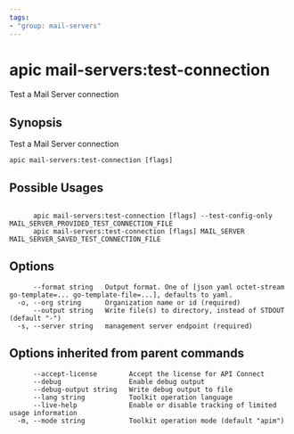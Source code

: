 ```yaml
---
tags:
- "group: mail-servers"
---
```

# apic mail-servers:test-connection

Test a Mail Server connection

## Synopsis

Test a Mail Server connection

```
apic mail-servers:test-connection [flags]
```

## Possible Usages

```

      apic mail-servers:test-connection [flags] --test-config-only MAIL_SERVER_PROVIDED_TEST_CONNECTION_FILE
      apic mail-servers:test-connection [flags] MAIL_SERVER MAIL_SERVER_SAVED_TEST_CONNECTION_FILE

```

## Options

```
      --format string   Output format. One of [json yaml octet-stream go-template=... go-template-file=...], defaults to yaml.
  -o, --org string      Organization name or id (required)
      --output string   Write file(s) to directory, instead of STDOUT (default "-")
  -s, --server string   management server endpoint (required)
```

## Options inherited from parent commands

```
      --accept-license        Accept the license for API Connect
      --debug                 Enable debug output
      --debug-output string   Write debug output to file
      --lang string           Toolkit operation language
      --live-help             Enable or disable tracking of limited usage information
  -m, --mode string           Toolkit operation mode (default "apim")
```
